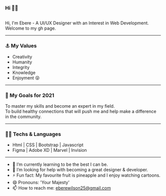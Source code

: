 ### Hi :superhero_woman:

<img src="">

Hi, I'm Ebere - A UI/UX Designer with an Interest in Web Development. Welcome to my gh page.

----------------------------------------------------------------------------------------------------------------------------

### :anchor: My Values
- Creativity
- Humanity
- Integrity
- Knowledge
- Enjoyment  :stuck_out_tongue_closed_eyes:

-----------------------------------------------------------------------------------------------------------------------------

### 🔭 My Goals for 2021
To master my skills and become an expert in my field. <br>
To build healthy connections that will push me and help make a difference in the community.

------------------------------------------------------------------------------------------------------------------------------

### :woman_technologist: Techs & Languages
- Html | CSS | Bootstrap | Javascript
- Figma | Adobe XD | Marvel | Invision

-----------------------------------------------------------------------------------------------------------------------------

- 🌱 I’m currently learning to be the best I can be.
- 🤔 I’m looking for help with becoming a great designer & developer.
- ⚡ Fun fact: My favourite fruit is pineapple and I enjoy watching cartoons.
- 😄 Pronouns: 'Your Majesty'
- 📫 How to reach me: eberewilson25@gmail.com


<!--
**Eberewilson/Eberewilson** is a ✨ _special_ ✨ repository because its `README.md` (this file) appears on your GitHub profile.

Here are some ideas to get you started:

- 🔭 I’m currently working on ...
- 👯 I’m looking to collaborate on ...
- 💬 Ask me about ...
-->
